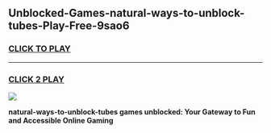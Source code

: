 
## Unblocked-Games-natural-ways-to-unblock-tubes-Play-Free-9sao6
<h3>
<a href="https://premium76.site?title=natural-ways-to-unblock-tubes&ref=20M">CLICK TO PLAY</a></h3>
<hr>

<h3>
<a href="https://premium76.site?title=natural-ways-to-unblock-tubes&ref=20M">CLICK 2 PLAY</a>
  
</h3>

<a href="https://premium76.site?title=natural-ways-to-unblock-tubes&ref=19M"><img src="https://clearcache.store/games.png"></a>


**natural-ways-to-unblock-tubes games unblocked: Your Gateway to Fun and Accessible Online Gaming**
